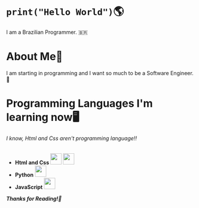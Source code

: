 # ``print("Hello World")``🌎
I am a Brazilian Programmer. 🇧🇷

# About Me📜
I am starting in programming and I want so much to be a Software Engineer. 🔧

# Programming Languages I'm learning now🖥️
###### I know, Html and Css aren't programming language!!
* **Html and Css** <img src="https://cdn-icons-png.flaticon.com/512/5968/5968267.png" width="30px"> <img src="https://cdn-icons-png.flaticon.com/512/5968/5968242.png" width="30px">
* **Python** <img src="https://images.icon-icons.com/112/PNG/512/python_18894.png" width="30px">
* **JavaScript** <img src="https://upload.wikimedia.org/wikipedia/commons/thumb/9/99/Unofficial_JavaScript_logo_2.svg/640px-Unofficial_JavaScript_logo_2.svg.png" width="30px">

***Thanks for Reading!🙏***
